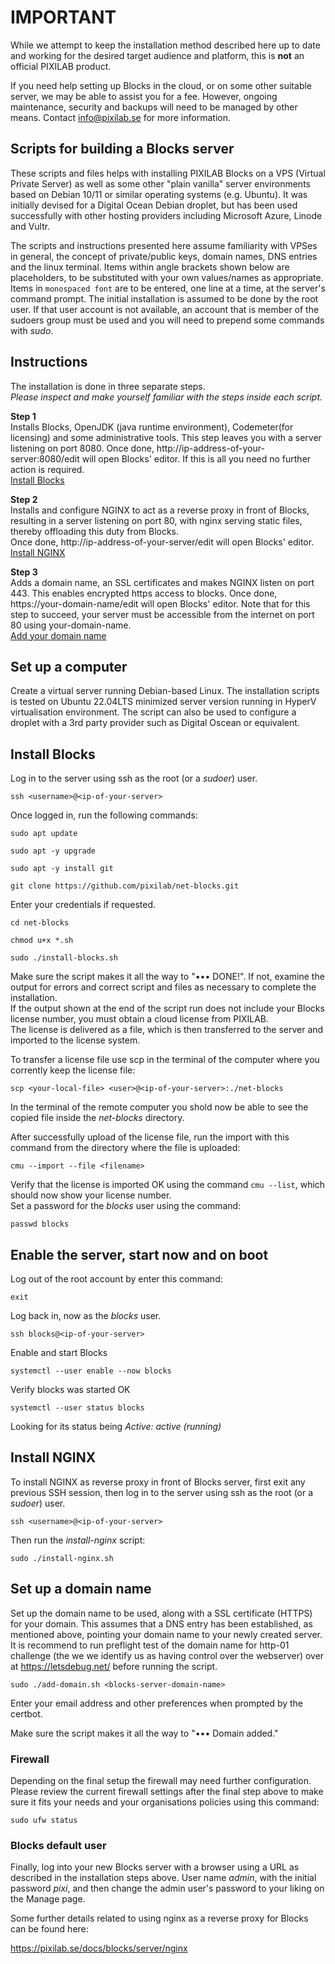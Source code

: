 # IMPORTANT

While we attempt to keep the installation method described here up to date and working for the desired target audience and platform, this is **not** an official PIXILAB product. 

If you need help setting up Blocks in the cloud, or on some other suitable server, we may be able to assist you for a fee. However, ongoing maintenance, security and backups will need to be managed by other means. Contact info@pixilab.se for more information.

## Scripts for building a Blocks server

These scripts and files helps with installing PIXILAB Blocks on a VPS (Virtual Private Server) as well as some other "plain vanilla" server environments based on Debian 10/11 or similar operating systems (e.g. Ubuntu). It was initially devised for a Digital Ocean Debian droplet, but has been used successfully with other hosting providers including Microsoft Azure, Linode and Vultr.

The scripts and instructions presented here assume familiarity with VPSes in general, the concept of private/public keys, domain names, DNS entries and the linux terminal. Items within angle brackets shown below are placeholders, to be substituted with your own values/names as appropriate. Items in `monospaced font` are to be entered, one line at a time, at the server's command prompt. The initial installation is assumed to be done by the root user. If that user account is not available, an account that is member of the sudoers group must be used and you will need to prepend some commands with _sudo_.

## Instructions

The installation is done in three separate steps.  
_Please inspect and make yourself familiar with the steps inside each script._

**Step 1**  
Installs Blocks, OpenJDK (java runtime environment), Codemeter(for licensing) and some administrative tools. This step leaves you with a server listening on port 8080. Once done, http://ip-address-of-your-server:8080/edit will open Blocks' editor. If this is all you need no further action is required.  
[Install Blocks](#install-blocks)  

**Step 2**  
Installs and configure NGINX to act as a reverse proxy in front of Blocks, resulting in a server listening on port 80, with nginx serving static files, thereby offloading this duty from Blocks.  
Once done, http://ip-address-of-your-server/edit will open Blocks' editor. 
[Install NGINX](#install-nginx)  

**Step 3**   
Adds a domain name, an SSL certificates and makes NGINX listen on port 443. This enables encrypted https access to blocks. Once done, https://your-domain-name/edit will open Blocks' editor. Note that for this step to succeed, your server must be accessible from the internet on port 80 using your-domain-name.  
[Add your domain name](#set-up-a-domain-name)  

## Set up a computer
Create a virtual server running Debian-based Linux. The installation scripts is tested on Ubuntu 22.04LTS minimized server version running in HyperV virtualisation environment. The script can also be used to configure a droplet with a 3rd party provider such as Digital Oscean or equivalent.  

## Install Blocks
Log in to the server using ssh as the root (or a _sudoer_) user. 

`ssh <username>@<ip-of-your-server>`

Once logged in, run the following commands:

`sudo apt update`

`sudo apt -y upgrade`

`sudo apt -y install git`

`git clone https://github.com/pixilab/net-blocks.git`

Enter your credentials if requested.

`cd net-blocks`

`chmod u+x *.sh`

`sudo ./install-blocks.sh`

Make sure the script makes it all the way to "••• DONE!". If not, examine the output for errors and correct script and files as necessary to complete the installation.  
If the output shown at the end of the script run does not include your Blocks license number, you must obtain a cloud license from PIXILAB.   
The license is delivered as a file, which is then transferred to the server and imported to the license system.  

To transfer a license file use scp in the terminal of the computer where you corrently keep the license file:

`scp <your-local-file> <user>@<ip-of-your-server>:./net-blocks`

In the terminal of the remote computer you shold now be able to see the copied file inside the _net-blocks_ directory.
 

After successfully upload of the license file, run the import with this command from the directory where the file is uploaded:

`cmu --import --file <filename>`

Verify that the license is imported OK using the command `cmu --list`, which should now show your license number.  
Set a password for the _blocks_ user using the command:

`passwd blocks`


## Enable the server, start now and on boot
Log out of the root account by enter this command:

`exit`

Log back in, now as the _blocks_ user. 

`ssh blocks@<ip-of-your-server>`

Enable and start Blocks

`systemctl --user enable --now blocks`

Verify blocks was started OK

`systemctl --user status blocks`

Looking for its status being _Active: active (running)_

## Install NGINX
To install NGINX as reverse proxy in front of Blocks server, first exit any previous SSH session, then log in to the server using ssh as the root (or a _sudoer_) user. 

`ssh <username>@<ip-of-your-server>` 

Then run the _install-nginx_ script:

`sudo ./install-nginx.sh`

## Set up a domain name
Set up the domain name to be used, along with a SSL certificate (HTTPS) for your domain. This assumes that a DNS entry has been established, as mentioned above, pointing your domain name to your newly created server.
It is recommend to run preflight test of the domain name for http-01 challenge (the we we identify us as having control over the webserver) over at https://letsdebug.net/ before running the script. 

`sudo ./add-domain.sh <blocks-server-domain-name>`

Enter your email address and other preferences when prompted by the certbot.

Make sure the script makes it all the way to "••• Domain added."

### Firewall

Depending on the final setup the firewall may need further configuration.   
Please review the current firewall settings after the final step above to make sure it fits your needs and your organisations policies using this command:

`sudo ufw status`

### Blocks default user
Finally, log into your new Blocks server with a browser using a URL as described in the installation steps above. User name _admin_, with the initial password _pixi_, and then change the admin user's password to your liking on the Manage page.

Some further details related to using nginx as a reverse proxy for Blocks can be found here:

https://pixilab.se/docs/blocks/server/nginx
